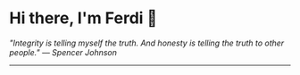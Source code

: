 <h1>Hi there, I'm Ferdi 👋</h1>

<p><em>
  "Integrity is telling myself the truth. And honesty is telling the truth to other people." — Spencer Johnson
</em></p>

---

